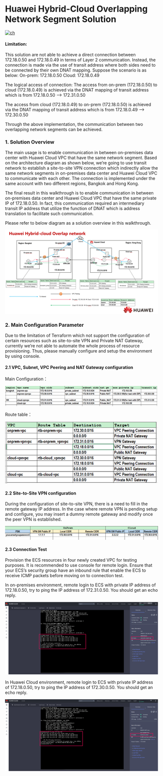 # Huawei Hybrid-Cloud Overlapping Network Segment Solution

[![ch](https://img.shields.io/badge/lang-ch-red)](https://github.com/terraform-hwcloud-apac-pso-modules/hwcloud-apac-pso-solutions/blob/master/hwcloud-solution-hybridcloud-overlap-network/readme.md)

#### Limitation:

This solution are not able to achieve a direct connection between 172.18.0.50 and 172.18.0.49 in terms of Layer 2 communication. Instead, the connection is made via the use of transit address where both sides need to be connected by their own DNAT mapping. Suppose the scenario is as below:
On-prem: 172.18.0.50
Cloud: 172.18.0.49

The logical access of connection:
The access from on-prem (172.18.0.50) to cloud (172.18.0.49) is achieved via the DNAT mapping of transit address which is from 172.18.0.50 --> 172.31.0.50

The access from cloud (172.18.0.49) to on-prem (172.18.0.50) is achieved via the DNAT mapping of transit address which is from 172.18.0.49 --> 172.30.0.50

Through the above implementation, the communication between two overlapping network segments can be achieved.

### 1. Solution Overview

The main usage is to enable communication in between on-premises data center with Huawei Cloud VPC that have the same network segment. Based on the architecture diagram as shown below, we’re going to use transit network to establish a site-to-site VPN connection which indirectly allow the same network segments in on-premises data center and Huawei Cloud VPC to communicate with each other. The connection is implemented under the same account with two different regions, Bangkok and Hong Kong.

The final result in this walkthrough is to enable communication in between on-premises data center and Huawei Cloud VPC that have the same private IP of 172.18.0.50. In fact, this communication required an intermediary transit IP address that utilize the function of DNAT which is address translation to facilitate such communication.


Please refer to below diagram as a solution overview in this walkthrough.

![arch](./images/arch.png)

### 

### 2. Main Configuration Parameter

Due to the limitation of Terraform which not support the configuration of certain resources such as site-to-site VPN and Private NAT Gateway, currently we’re not able to automate the whole process of resource provisioning. Thus, please manually configure and setup the environment by using console.

#### 2.1 VPC, Subnet, VPC Peering and NAT Gateway configuration

Main Configuration：

![vpc](./images/vpc.png)

Route table：

![rtb](./images/rtb.png)

#### 2.2 Site-to-Site VPN configuration

During the configuration of site-to-site VPN, there is a need to fill in the remote gateway IP address. In the case where remote VPN is pending setup and configure, you may insert a dummy remote gateway and modify once the peer VPN is established. 

![vpn](./images/vpn.png)



#### 2.3 Connection Test

Provision the ECS resources in four newly created VPC for testing purposes. It is recommended to use console for remote login. Ensure that your ECS’s security group have an inbound rule that enable the ECS to receive ICMP packets before moving on to connection test.

In on-premises environment, remote login to ECS with private IP address of 172.18.0.50, try to ping the IP address of 172.31.0.50. You should get an echo reply. 

![onprem-test](./images/onprem-test.png)

In Huawei Cloud environment, remote login to ECS with private IP address of 172.18.0.50, try to ping the IP address of 172.30.0.50. You should get an echo reply. 

![cloud-test](./images/cloud-test.png)
